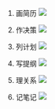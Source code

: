 1. 画简历
![](https://img1.doubanio.com/view/photo/photo/public/p1037426707.jpg)

2. 作决策 
![](https://img3.doubanio.com/view/photo/photo/public/p1037427040.jpg)

3. 列计划
![](https://img1.doubanio.com/view/photo/photo/public/p1037429847.jpg)

4. 写提纲
![](https://img3.doubanio.com/view/photo/photo/public/p1037427663.jpg)

5. 理关系
![](https://img1.doubanio.com/view/photo/photo/public/p1037427908.jpg)

6. 记笔记
![](https://img3.doubanio.com/view/photo/photo/public/p1048273584.jpg)
